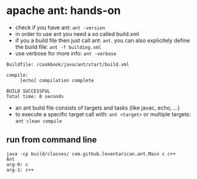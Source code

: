 # apache ant: hands-on
* check if you have ant: `ant -version`
* in order to use ant you need a so called build.xml
* if you a build file then just call ant: `ant`. you can also explicitely define the build file: `ant -f building.xml`
* use verbose for more info: `ant -verbose`
```
Buildfile: /cookbook/java/ant/start/build.xml

compile:
     [echo] compilation complete

BUILD SUCCESSFUL
Total time: 0 seconds
```
* an ant build file consists of targets and tasks (like javac, echo, ...)
* to execute a specific target call with: `ant <target>` or multiple targets: `ant clean compile`

## run from command line
```
java -cp build/classes/ com.github.leventarican.ant.Main c c++
Ant
arg-0: c
arg-1: c++
```
